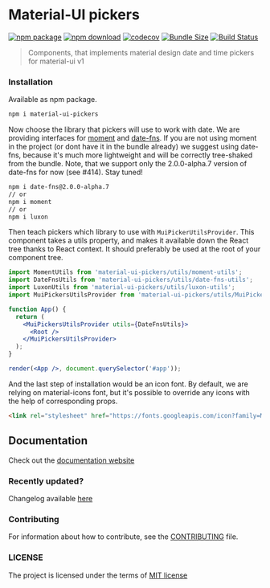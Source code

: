 # Material-UI pickers
[![npm package](https://img.shields.io/npm/v/material-ui-pickers.svg)](https://www.npmjs.org/package/material-ui-pickers)
[![npm download](https://img.shields.io/npm/dm/material-ui-pickers.svg)](https://www.npmjs.org/package/material-ui-pickers)
[![codecov](https://codecov.io/gh/dmtrKovalenko/material-ui-pickers/branch/master/graph/badge.svg)](https://codecov.io/gh/dmtrKovalenko/material-ui-pickers)
[![Bundle Size](https://img.shields.io/badge/gzip-14.7%20KB-brightgreen.svg)](https://unpkg.com/material-ui-pickers@1.0.0-rc.10/dist/material-ui-pickers.cjs.js)
[![Build Status](https://api.travis-ci.org/dmtrKovalenko/material-ui-pickers.svg?branch=master)](https://travis-ci.org/dmtrKovalenko/material-ui-pickers)
> Components, that implements material design date and time pickers for material-ui v1

### Installation
Available as npm package.
```sh
npm i material-ui-pickers
```

Now choose the library that pickers will use to work with date. We are providing interfaces for [moment](https://momentjs.com/) and [date-fns](https://date-fns.org/). If you are not using moment in the project (or dont have it in the bundle already) we suggest using date-fns, because it's much more lightweight and will be correctly tree-shaked from the bundle. Note, that we support only the 2.0.0-alpha.7 version of date-fns for now (see  #414). Stay tuned!

```sh
npm i date-fns@2.0.0-alpha.7
// or
npm i moment
// or
npm i luxon
```

Then teach pickers which library to use with `MuiPickerUtilsProvider`. This component takes a utils property, and makes it available down the React tree thanks to React context. It should preferably be used at the root of your component tree.

```jsx
import MomentUtils from 'material-ui-pickers/utils/moment-utils';
import DateFnsUtils from 'material-ui-pickers/utils/date-fns-utils';
import LuxonUtils from 'material-ui-pickers/utils/luxon-utils';
import MuiPickersUtilsProvider from 'material-ui-pickers/utils/MuiPickersUtilsProvider';

function App() {
  return (
    <MuiPickersUtilsProvider utils={DateFnsUtils}>
      <Root />
    </MuiPickersUtilsProvider>
  );
}

render(<App />, document.querySelector('#app'));
```

And the last step of installation would be an icon font. By default, we are relying on material-icons font, but it's possible to override any icons with the help of corresponding props.

```html
<link rel="stylesheet" href="https://fonts.googleapis.com/icon?family=Material+Icons">
```

## Documentation
Check out the [documentation website](https://material-ui-pickers.firebaseapp.com/)

### Recently updated?
Changelog available [here](https://github.com/dmtrKovalenko/material-ui-pickers/releases)

### Contributing
For information about how to contribute, see the [CONTRIBUTING](https://github.com/dmtrKovalenko/material-ui-pickers/blob/master/CONTRIBUTING.md) file.

### LICENSE
The project is licensed under the terms of [MIT license](https://github.com/dmtrKovalenko/material-ui-pickers/blob/master/LICENSE)
